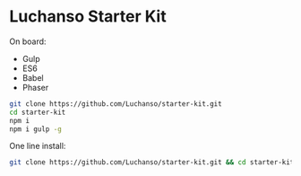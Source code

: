 # Luchanso Starter Kit

On board:
* Gulp
* ES6
* Babel
* Phaser

```sh
git clone https://github.com/Luchanso/starter-kit.git
cd starter-kit
npm i
npm i gulp -g
```

One line install:
```sh
git clone https://github.com/Luchanso/starter-kit.git && cd starter-kit && npm i && npm i gulp -g
```
